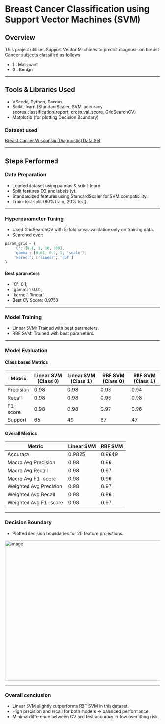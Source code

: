 # Breast Cancer Classification using Support Vector Machines (SVM)

## Overview

This project utilises Support Vector Machines to predict diagnosis on breast Cancer subjects classified as follows

- 1 : Malignant
- 0 : Benign

---

## Tools & Libraries Used

- VScode, Python, Pandas
- Scikit-learn (StandardScaler, SVM, accuracy scores.classification_report, cross_val_score, GridSearchCV)
- Matplotlib (for plotting Decision Boundary)

### Dataset used

[Breast Cancer Wisconsin (Diagnostic) Data Set](https://www.kaggle.com/datasets/uciml/breast-cancer-wisconsin-data)

---

## Steps Performed

###  Data Preparation

- Loaded dataset using pandas & scikit-learn.
- Split features (X) and labels (y).
- Standardized features using StandardScaler for SVM compatibility.
- Train-test split (80% train, 20% test).

---

###  Hyperparameter Tuning

- Used GridSearchCV with 5-fold cross-validation only on training data.
- Searched over:
```python
param_grid = {
    'C': [0.1, 1, 10, 100],
    'gamma': [0.01, 0.1, 1, 'scale'],
    'kernel': ['linear', 'rbf']
}
```

#### Best parameters

- 'C': 0.1,
- 'gamma': 0.01,
- 'kernel': 'linear'
- Best CV Score: 0.9758

---
### Model Training

- Linear SVM: Trained with best parameters.
- RBF SVM: Trained with best parameters.

---

### Model Evaluation
#### Class based Metrics

| Metric    | Linear SVM (Class 0) | Linear SVM (Class 1) | RBF SVM (Class 0) | RBF SVM (Class 1) |
| ------------- | ---------------------------- | ---------------------------- | ------------------------- | ------------------------- |
| Precision | 0.98                         | 0.98                         | 0.98                      | 0.94                      |
| Recall    | 0.98                         | 0.98                         | 0.96                      | 0.98                      |
| F1-score  | 0.98                         | 0.98                         | 0.97                      | 0.96                      |
| Support   | 65                           | 49                           | 67                        | 47                        |
#### Overall Metrics

| Metric                 | Linear SVM | RBF SVM |
| -------------------------- | -------------- | ----------- |
| Accuracy               | 0.9825     | 0.9649      |
| Macro Avg Precision    | 0.98           | 0.96        |
| Macro Avg Recall       | 0.98           | 0.97        |
| Macro Avg F1-score     | 0.98           | 0.96        |
| Weighted Avg Precision | 0.98           | 0.97        |
| Weighted Avg Recall    | 0.98           | 0.96        |
| Weighted Avg F1-score  | 0.98           | 0.97        |

---
### Decision Boundary
- Plotted decision boundaries for 2D feature projections.

<img width="565" height="455" alt="image" src="https://github.com/user-attachments/assets/5dd11704-ae46-4d8a-8aa7-ccf5b9ec60b4" />

---
### Overall conclusion
- Linear SVM slightly outperforms RBF SVM in this dataset.
- High precision and recall for both models → balanced performance.
- Minimal difference between CV and test accuracy → low overfitting risk.
